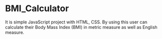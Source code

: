 # BMI_Calculator
It is simple JavaScript project with HTML, CSS.
By using this user can calculate their Body Mass Index (BMI) in metric measure as well as English measure.

